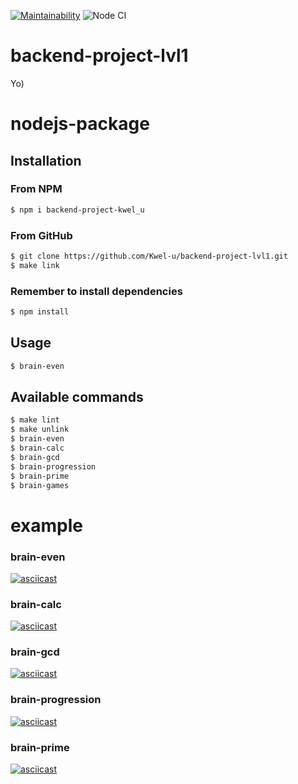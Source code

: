 [![Maintainability](https://api.codeclimate.com/v1/badges/a99a88d28ad37a79dbf6/maintainability)](https://codeclimate.com/github/codeclimate/codeclimate/maintainability)
![Node CI](https://github.com/Kwel-u/backend-project-lvl1/workflows/Node%20CI/badge.svg)
# backend-project-lvl1
Yo)
# nodejs-package

## Installation
### From NPM
```sh
$ npm i backend-project-kwel_u
```
### From GitHub
```sh
$ git clone https://github.com/Kwel-u/backend-project-lvl1.git
$ make link
```

### Remember to install dependencies
```sh
$ npm install
```

## Usage
```sh
$ brain-even
```

## Available commands
```sh
$ make lint
$ make unlink
$ brain-even
$ brain-calc
$ brain-gcd
$ brain-progression
$ brain-prime
$ brain-games
```

# example
### brain-even
[![asciicast](https://asciinema.org/a/V3hFFfQqplnkcOMo7vROjcrRs.svg)](https://asciinema.org/a/V3hFFfQqplnkcOMo7vROjcrRs)
### brain-calc
[![asciicast](https://asciinema.org/a/6Ahf5pDn6NVOw3gz21jBDKaMH.svg)](https://asciinema.org/a/6Ahf5pDn6NVOw3gz21jBDKaMH)
### brain-gcd
[![asciicast](https://asciinema.org/a/lf4wwgeOdABk7RMUmh5WuuLCe.svg)](https://asciinema.org/a/lf4wwgeOdABk7RMUmh5WuuLCe)
### brain-progression
[![asciicast](https://asciinema.org/a/NnqB6qKfUWO6xN8gEe9NCVGbP.svg)](https://asciinema.org/a/NnqB6qKfUWO6xN8gEe9NCVGbP)
### brain-prime
[![asciicast](https://asciinema.org/a/Nb5FzOXYI7qnPsGjQzGEN9R6g.svg)](https://asciinema.org/a/Nb5FzOXYI7qnPsGjQzGEN9R6g)
